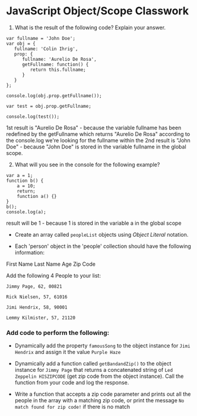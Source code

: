 # JavaScript Object/Scope Classwork

1. What is the result of the following code? Explain your answer.
  ```
  var fullname = 'John Doe';
  var obj = {
     fullname: 'Colin Ihrig',
     prop: {
        fullname: 'Aurelio De Rosa',
        getFullname: function() {
           return this.fullname;
        }
     }
  };
  
  console.log(obj.prop.getFullname());

  var test = obj.prop.getFullname;
  
  console.log(test());
  ```
1st result is "Aurelio De Rosa" - because the variable fullname has been redefined by the getFullname 
which returns "Aurelio De Rosa" according to the console.log we're looking for the fullname within the
2nd result is "John Doe" - because "John Doe" is stored in the variable fullname in the global scope.      

2. What will you see in the console for the following example?
  ```
  var a = 1;  
  function b() { 
      a = 10; 
      return; 
      function a() {} 
  } 
  b(); 
  console.log(a);    
  ```
 result will be 1 - because 1 is stored in the variable a in the global scope 
 

* Create an array called ```peopleList``` objects using *Object Literal* notation. 

* Each 'person' object in the 'people' collection should have the following information:

First Name
Last Name
Age
Zip Code

Add the following 4 People to your list:
```
Jimmy Page, 62, 00821

Rick Nielsen, 57, 61016

Jimi Hendrix, 58, 90001

Lemmy Kilmister, 57, 21120
```

### Add code to perform the following:

* Dynamically add the property ```famousSong``` to the object instance for ```Jimi Hendrix``` and assign it the value ```Purple Haze```

* Dynamically add a function called ```getBandandZip()``` to the object instance for ```Jimmy Page``` that returns a concatenated string of ```Led Zeppelin HISZIPCODE``` (get zip code from the object instance). Call the function from your code and log the response.

* Write a function that accepts a zip code parameter and prints out all the people in the array with a matching zip code, or print the message ```No match found for zip code!``` if there is no match


